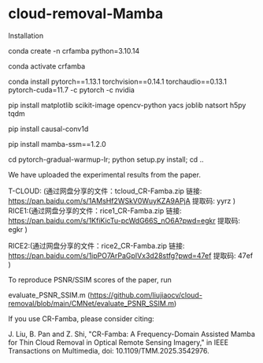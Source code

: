 # cloud-removal-Mamba

Installation

conda create -n crfamba python=3.10.14

conda activate crfamba

conda install pytorch==1.13.1 torchvision==0.14.1 torchaudio==0.13.1 pytorch-cuda=11.7 -c pytorch -c nvidia

pip install matplotlib scikit-image opencv-python yacs joblib natsort h5py tqdm

pip install causal-conv1d

pip install mamba-ssm==1.2.0

cd pytorch-gradual-warmup-lr; python setup.py install; cd ..



We have uploaded the experimental results from the paper.

T-CLOUD: (通过网盘分享的文件：tcloud_CR-Famba.zip 链接: https://pan.baidu.com/s/1AMsHf2WSkV0WuyKZA9APjA 提取码: yyrz  )
RICE1:(通过网盘分享的文件：rice1_CR-Famba.zip 链接: https://pan.baidu.com/s/1KfiKicTu-pcWdG66S_nO6A?pwd=egkr 提取码: egkr )

RICE2:(通过网盘分享的文件：rice2_CR-Famba.zip
链接: https://pan.baidu.com/s/1ipPO7ArPaGpIVx3d28stfg?pwd=47ef 提取码: 47ef )

To reproduce PSNR/SSIM scores of the paper, run

evaluate_PSNR_SSIM.m (https://github.com/liujiaocv/cloud-removal/blob/main/CMNet/evaluate_PSNR_SSIM.m)



If you use CR-Famba, please consider citing:

J. Liu, B. Pan and Z. Shi, "CR-Famba: A Frequency-Domain Assisted Mamba for Thin Cloud Removal in Optical Remote Sensing Imagery," in IEEE Transactions on Multimedia, doi: 10.1109/TMM.2025.3542976.
